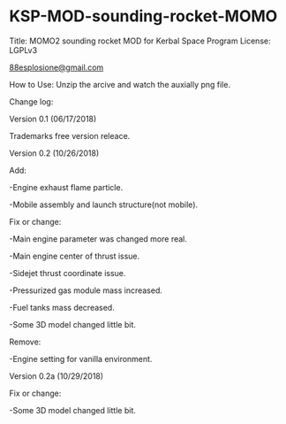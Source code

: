 # KSP-MOD-sounding-rocket-MOMO

Title: MOMO2 sounding rocket MOD for Kerbal Space Program
License: LGPLv3

88esplosione@gmail.com

How to Use: Unzip the arcive and watch the auxially png file.

Change log:

Version 0.1 (06/17/2018)

Trademarks free version releace.


Version 0.2 (10/26/2018)

Add:

-Engine exhaust flame particle.

-Mobile assembly and launch structure(not mobile).

Fix or change:

-Main engine parameter was changed more real.

-Main engine center of thrust issue.

-Sidejet thrust coordinate issue.

-Pressurized gas module mass increased.

-Fuel tanks mass decreased.

-Some 3D model changed little bit.

Remove:

-Engine setting for vanilla environment.

Version 0.2a (10/29/2018)

Fix or change:

-Some 3D model changed little bit.

